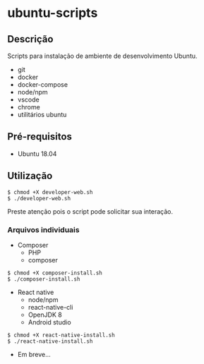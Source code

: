 # ubuntu-scripts

## Descrição
Scripts para instalação de ambiente de desenvolvimento Ubuntu.

- git
- docker
- docker-compose
- node/npm
- vscode
- chrome
- utilitários ubuntu

## Pré-requisitos
- Ubuntu 18.04

## Utilização
```
$ chmod +X developer-web.sh
$ ./developer-web.sh
```
Preste atenção pois o script pode solicitar sua interação.

### Arquivos individuais
- Composer
  - PHP
  - composer
```
$ chmod +X composer-install.sh
$ ./composer-install.sh
```
- React native
  - node/npm
  - react-native-cli
  - OpenJDK 8
  - Android studio
```
$ chmod +X react-native-install.sh
$ ./react-native-install.sh
```
- Em breve...
